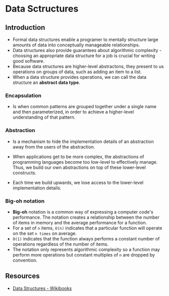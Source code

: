 # Data Sctructures

## Introduction

- Formal data structures enable a programer to mentally structure large amounts of data into conceptually manageable relationships.
- Data structures also provide guarantees about algorithmic complexity - choosing an appropriate data structure for a job is crucial for writing good software.
- Because data structures are higher-level abstractons, they present to us operations on groups of data, such as adding an item to a list.
- When a data structure provides operations, we can call the data structure an **abstract data type**.

### Encapsulation

- Is when common patterns are grouped together under a single name and then parameterized, in order to achieve a higher-level understanding of that pattern.

### Abstraction

- Is a mechanism to hide the implementation details of an abstraction away from the users of the abstraction.

- When applications get to be more complex, the abstractions of programming languages become too low-level to effectively manage. Thus, we build our own abstractions on top of these lower-level constructs.
- Each time we build upwards, we lose access to the lower-level implementation details.

### Big-oh notation

- **Big-oh** notation is a common way of expressing a computer code's performance. The notation creates a relationship between the number of items in memory and the average performance for a function.
- For a set of `n` items, `O(n)` indicates that a particular function will operate on the set `n times` on average.
- `O(1)` indicates that the function always performs a constant number of operations regardless of the number of items.
- The notation only represents algorithmic complexity so a function may perform more operations but constant multiples of `n` are dropped by convention.

## Resources

- [Data Structures - Wikibooks]("https://en.wikibooks.org/wiki/Data_Structures")
